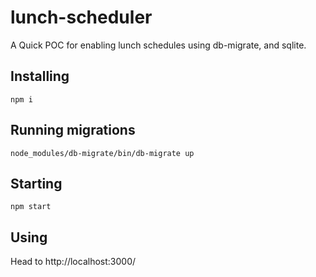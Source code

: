 # lunch-scheduler

A Quick POC for enabling lunch schedules using db-migrate, and sqlite.

## Installing

```
npm i
```

## Running migrations

```
node_modules/db-migrate/bin/db-migrate up
```

## Starting

```
npm start
```

## Using 

Head to http://localhost:3000/